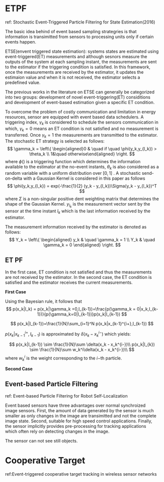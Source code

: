 # ETPF

ref: Stochastic Event-Triggered Particle Filtering for State Estimation(2016)



The basic idea behind of event based sampling strategries is that information is transimitted from sensors to processing units only if certain events happen.

ETSE(envent triggered state estimation): systems states are estimated using event-triggered(ET) measurements and although sesnors measure the outputs of the system at each sampling instant, the measurements are sent to the estimator if the triggering condition is satisfied.  In this framework, once the measurements are received by the estimator, it updates the estimaion value and when it is not received, the estimator selects a predefined value. 



The previous works in the literature on ETSE can generally be categorized into two groups: development of novel event-triggering(ET) considitions and development of event-based estimation given a specific ET condition. 

To overcome the problem of costly communication and limitation in energy resources, sensor are equipped with event based data schedulers. A triggering index, $\gamma_k$ is considered to schedule the sensors communication in which, $\gamma_k = 0$ means an ET condition is not satisfied and no measurement is transferred. Once $\gamma_k = 1$ the measurements are transmitted to the estimator.  The stochastic ET strategy is selected as follows:
$$
\gamma_k = \left\{ \begin{aligned}0 & \quad if  \quad \phi(y_k,y_{l_k}) > \theta_k \\
1&\quad otherwise\end{aligned} \right.
$$
where $\phi()$ is a triggering function which determines the information available to the estimator at the no-event instants, $\theta_k$ is also considered as a random variable with a uniform distribution over $[0,1]$ . A stochastic send-on-delta with a Gaussian Kernel is considered in this paper as follows
$$
\phi(y_k,y_{l_k}) = exp(-\frac{1}{2} (y_k - y_{l_k})\Sigma(y_k - y_{l_k})^T
$$
where $\Sigma$ is a non-singular positive dent weighting matrix that determines the shape of the Gaussian Kernel. $y_{l_k}$ is the measurement vector sent by the sensor at the time instant $l_k$ which is the last information received by the estimator. 



The measurement information received by the estimator is denoted as follows:
$$
Y_k = \left\{
\begin{aligned}
y_k & \quad \gamma_k = 1 \\
Y_k & \quad \gamma_k = 0
\end{aligned}
\right.
$$

## ET PF

In the first case, ET condition is not satisfied and thus the measurements are not received by the estimator. In the second case, the ET condition is satisfied and the estimator receives the current measurements.

**First Case**

Using the Bayesian rule, it follows that
$$
p(x_k|I_k) = p(x_k|\gamma_k =0,I_{k-1})=\frac{p(\gamma_k = 0|x_k,I_{k-1})}{p(\gamma_k=0|I_{k-1})}p(x_k|I_{k-1})
$$

$$
p(x_k|I_{k-1})=\frac{1}{N}\sum_{i=1}^N p(x_k|x_{k-1}^{i+},I_{k-1})
$$


$p(x_k|x_{k-1}^{i+},I_{k-1})$ is approximated by $\delta(x_k - x_k^{i-})$ which yields:


$$
p(x_k|I_{k-1}) \sim \frac{1}{N}\sum \delta(x_k - x_k^{i-})\\
p(x_k|I_{k}) \sim \frac{1}{N}\sum w_k^i\delta(x_k - x_k^{i-})\\
$$
where $w_k^i$ is the weight corresponding to the $i-$th particle.

**Second Case**



## Event-based Particle Filtering

ref: Event-based Particle Filtering for Robot Self-Localization

Event based sensors have three advantages over normal synchroized image sensors. First, the amount of data generated by the sensor is much smaller as only changes in the image are transimitted and not the complete image state.  Second, suitable for high speed control applications. Finally, the sensor implicitly provides pre-processing for tracking applications which often rely on detecting changes in the image. 



The sensor can not see still objects. 

#  Cooperative Target

ref:Event-triggered cooperative target tracking in
wireless sensor networks





